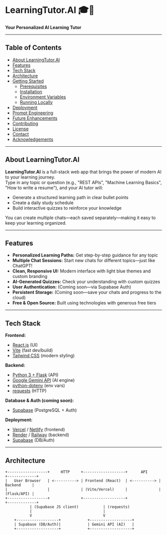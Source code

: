 # LearningTutor.AI 🎓🤖

**Your Personalized AI Learning Tutor**

---

## Table of Contents

- [About LearningTutor.AI](#about-learningtutorai)
- [Features](#features)
- [Tech Stack](#tech-stack)
- [Architecture](#architecture)
- [Getting Started](#getting-started)
  - [Prerequisites](#prerequisites)
  - [Installation](#installation)
  - [Environment Variables](#environment-variables)
  - [Running Locally](#running-locally)
- [Deployment](#deployment)
- [Prompt Engineering](#prompt-engineering)
- [Future Enhancements](#future-enhancements)
- [Contributing](#contributing)
- [License](#license)
- [Contact](#contact)
- [Acknowledgements](#acknowledgements)

---

## About LearningTutor.AI

**LearningTutor.AI** is a full-stack web app that brings the power of modern AI to your learning journey.  
Type in any topic or question (e.g., "REST APIs", "Machine Learning Basics", "How to write a resume"), and your AI tutor will:

- Generate a structured learning path in clear bullet points
- Create a daily study schedule
- Build interactive quizzes to reinforce your knowledge

You can create multiple chats—each saved separately—making it easy to keep your learning organized.

---

## Features

- **Personalized Learning Paths:** Get step-by-step guidance for any topic
- **Multiple Chat Sessions:** Start new chats for different topics—just like ChatGPT!
- **Clean, Responsive UI:** Modern interface with light blue themes and custom branding
- **AI-Generated Quizzes:** Check your understanding with custom quizzes
- **User Authentication:** (Coming soon—via Supabase Auth)
- **Persistent Storage:** (Coming soon—save your chats and progress to the cloud)
- **Free & Open Source:** Built using technologies with generous free tiers

---

## Tech Stack

**Frontend:**
- [React.js](https://react.dev/) (UI)
- [Vite](https://vitejs.dev/) (fast dev/build)
- [Tailwind CSS](https://tailwindcss.com/) (modern styling)

**Backend:**
- [Python 3 + Flask](https://flask.palletsprojects.com/) (API)
- [Google Gemini API](https://ai.google.dev/gemini-api/docs) (AI engine)
- [python-dotenv](https://pypi.org/project/python-dotenv/) (env vars)
- [requests](https://docs.python-requests.org/en/master/) (HTTP)

**Database & Auth (coming soon):**
- [Supabase](https://supabase.com/) (PostgreSQL + Auth)

**Deployment:**
- [Vercel](https://vercel.com/) / [Netlify](https://netlify.com/) (frontend)
- [Render](https://render.com/) / [Railway](https://railway.app/) (backend)
- [Supabase](https://supabase.com/) (DB/Auth)

---

## Architecture

```text
+------------------+     HTTP     +-------------------+      API      +-------------+
|   User Browser   | <----------> | Frontend (React)  | <----------> | Backend     |
|                  |              | (Vite/Vercel)     |              | (Flask/API) |
+------------------+              +-------------------+              +-------------+
           | (Supabase JS client)           | (requests)
           |                                |
           V                                V
    +-------------------+            +-------------------+
    | Supabase (DB/Auth)|            | Gemini API (AI)   |
    +-------------------+            +-------------------+
